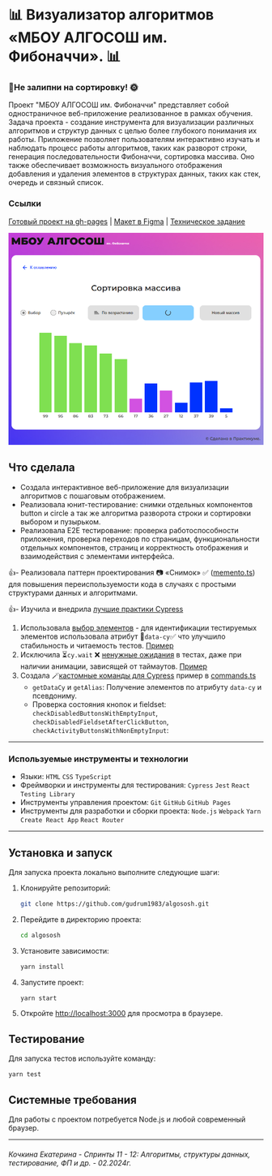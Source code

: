 # 📊 Визуализатор алгоритмов «МБОУ АЛГОСОШ им. Фибоначчи». 📊

### 📎Не залипни на сортировку!  🌞

Проект "МБОУ АЛГОСОШ им. Фибоначчи" представляет собой одностраничное веб-приложение реализованное в рамках обучения.
Задача проекта - создание инструмента для визуализации различных алгоритмов и структур данных с целью более глубокого
понимания их работы. Приложение позволяет пользователям интерактивно изучать и наблюдать процесс работы алгоритмов,
таких как разворот строки, генерация последовательности Фибоначчи, сортировка массива. Оно также обеспечивает
возможность визуального отображения добавления и удаления элементов в структурах данных, таких как стек, очередь и
связный список.

### Ссылки
[Готовый проект на gh-pages](https://gudrum1983.github.io/algososh) 
| [Макет в Figma](https://www.figma.com/file/RIkypcTQN5d37g7RRTFid0/Algososh_external_link?node-id=0%3A1) 
| [Техническое задание](https://github.com/yandex-praktikum/algososh)

![Скриншот сайта](src/images/array.png)

## Что сделала
- Создала интерактивное веб-приложение для визуализации алгоритмов с пошаговым отображением.
- Реализовала юнит-тестирование: снимки отдельных компонентов button и circle а так же алгоритма разворота строки и 
  сортировки выбором и пузырьком.
- Реализовала E2E тестирование: проверка работоспособности приложения, проверка переходов по страницам, 
  функциональности отдельных компонентов, страниц и корректность отображения и взаимодействия с элементами интерфейса.


👍- Реализовала паттерн проектирования 📷 «Снимок» ✅ ([memento.ts](src/utils/memento.ts)) для повышения переиспользуемости 
кода в случаях с простыми структурами данных и алгоритмами. [](https://refactoring.guru/ru/design-patterns/memento)

👍- Изучила и внедрила [лучшие практики Cypress](https://docs.cypress.io/guides/references/best-practices) 
1. Использовала [выбор элементов](https://docs.cypress.io/guides/references/best-practices#Selecting-Elements) - для идентификации 
   тестируемых элементов использовала атрибут 🔎`data-cy`✅ что улучшило стабильность и читаемость тестов. 
[Пример](https://github.com/gudrum1983/algososh/blob/dfd3a667d0f4f0d93ef331776c677a127ab2f751/src/components/fibonacci-algorithm-viewer/fibonacci-algorithm-viewer.tsx#L56)
2. Исключила  ⏳`cy.wait` ❌ [ненужные ожидания](https://docs.cypress.io/guides/references/best-practices#Unnecessary-Waiting) в тестах,
   даже при наличии анимации, зависящей от таймаутов.  [Пример](https://github.com/gudrum1983/algososh/blob/9bbd27276c5be10694fe8296802bf74507b46341/cypress/e2e/queue.cy.ts#L88)
3. Создала ️🪄[кастомные команды для Cypress](https://docs.cypress.io/api/cypress-api/custom-commands) пример в
[commands.ts](https://github.com/gudrum1983/algososh/blob/9bbd27276c5be10694fe8296802bf74507b46341/cypress/support/commands.ts)
	- `getDataCy` и `getAlias`: Получение элементов по атрибуту `data-cy` и псевдониму.
	- Проверка состояния кнопок и fieldset: `checkDisabledButtonsWithEmptyInput`, `checkDisabledFieldsetAfterClickButton`,
      `checkActivityButtonsWithNonEmptyInput`: 



___

### Используемые инструменты и технологии

- Языки: `HTML` `CSS` `TypeScript`
- Фреймворки и инструменты для тестирования: `Cypress` `Jest`  `React Testing Library`
- Инструменты управления проектом: `Git` `GitHub` `GitHub Pages`
- Инструменты для разработки и сборки проекта: `Node.js` `Webpack` `Yarn` `Create React App` `React Router`

---

## Установка и запуск

Для запуска проекта локально выполните следующие шаги:

1. Клонируйте репозиторий:
    ```bash
    git clone https://github.com/gudrum1983/algososh.git
    ```

2. Перейдите в директорию проекта:
    ```bash
    cd algososh
    ```

3. Установите зависимости:
    ```bash
    yarn install
    ```

4. Запустите проект:
    ```bash
    yarn start
    ```

5. Откройте [http://localhost:3000](http://localhost:3000) для просмотра в браузере.

## Тестирование

Для запуска тестов используйте команду:
```bash
yarn test
```

## Системные требования
Для работы с проектом потребуется Node.js и любой современный браузер.

----------
###### Кочкина Екатерина - Спринты 11 - 12: Алгоритмы, структуры данных, тестирование, ФП и др. - 02.2024г.


